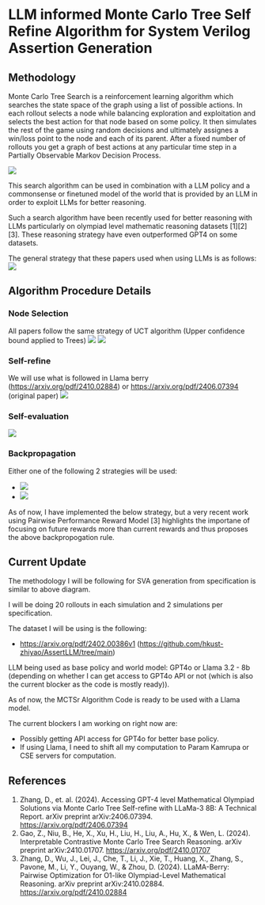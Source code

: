 # LLM informed Monte Carlo Tree Self Refine Algorithm for System Verilog Assertion Generation

## Methodology

Monte Carlo Tree Search is a reinforcement learning algorithm which searches the state space of the graph using a list of possible actions. In each rollout selects a node while balancing exploration and exploitation and selects the best action for that node based on some policy. It then simulates the rest of the game using random decisions and ultimately assignes a win/loss point to the node and each of its parent. After a fixed number of rollouts you get a graph of best actions at any particular time step in a Partially Observable Markov Decision Process.

![](https://www.researchgate.net/profile/Diego-Perez-Liebana/publication/274485244/figure/fig1/AS:294858334982145@1447311113569/MCTS-algorithm-steps.png)

This search algorithm can be used in combination with a LLM policy and a commonsense or finetuned model of the world that is provided by an LLM in order to exploit LLMs for better reasoning.

Such a search algorithm have been recently used for better reasoning with LLMs particularly on olympiad level mathematic reasoning datasets [1][2][3]. These reasoning strategy have even outperformed GPT4 on some datasets.

The general strategy that these papers used when using LLMs is as follows:
![](https://i.ibb.co/RcCKKPd/Screenshot-2024-10-24-125622.png)

## Algorithm Procedure Details

### Node Selection

All papers follow the same strategy of UCT algorithm (Upper confidence bound applied to Trees)
![](https://i2.paste.pics/69d6d5610de0b0b8cb99f4719056edc5.png?trs=ad25653d928f3ee6485e06e70882834d62814b847f2676f1a615622d09d200b0&rand=SszkrJ4Vdw)
![](https://i2.paste.pics/dabb4348a28fbe9029413c76ccce75a7.png?trs=ad25653d928f3ee6485e06e70882834d62814b847f2676f1a615622d09d200b0&rand=DxmSz0r7i8)

### Self-refine

We will use what is followed in Llama berry (https://arxiv.org/pdf/2410.02884) or
https://arxiv.org/pdf/2406.07394 (original paper)
![](https://i2.paste.pics/78ba0fd46c6c5de2997d2a329398d15c.png?trs=ad25653d928f3ee6485e06e70882834d62814b847f2676f1a615622d09d200b0&rand=hFKwlm7GYp)

### Self-evaluation

![](https://i2.paste.pics/3664cbf77aca0272d6c2b886ec93abea.png?trs=ad25653d928f3ee6485e06e70882834d62814b847f2676f1a615622d09d200b0&rand=qb7w3ASeJn)

### Backpropagation

Either one of the following 2 strategies will be used:

- ![](https://i2.paste.pics/2f665aeb1fd34d6f8d4f6bee65130c0b.png?trs=ad25653d928f3ee6485e06e70882834d62814b847f2676f1a615622d09d200b0&rand=d1qmZPblSh)
- ![](https://i2.paste.pics/a2d60840726e9891949eb02088995771.png?trs=ad25653d928f3ee6485e06e70882834d62814b847f2676f1a615622d09d200b0&rand=k9zyJndQ6F)

As of now, I have implemented the below strategy, but a very recent work using Pairwise Performance Reward Model [3] highlights the importane of focusing on future rewards more than current rewards and thus proposes the above backpropogation rule.

## Current Update

The methodology I will be following for SVA generation from specification is similar to above diagram.

I will be doing 20 rollouts in each simulation and 2 simulations per specification.

The dataset I will be using is the following:

- https://arxiv.org/pdf/2402.00386v1 (https://github.com/hkust-zhiyao/AssertLLM/tree/main)

LLM being used as base policy and world model: GPT4o or Llama 3.2 - 8b (depending on whether I can get access to GPT4o API or not (which is also the current blocker as the code is mostly ready)).

As of now, the MCTSr Algorithm Code is ready to be used with a Llama model.

The current blockers I am working on right now are:

- Possibly getting API access for GPT4o for better base policy.
- If using Llama, I need to shift all my computation to Param Kamrupa or CSE servers for computation.

## References

1. Zhang, D., et. al. (2024). Accessing GPT-4 level Mathematical Olympiad Solutions via Monte Carlo Tree Self-refine with LLaMa-3 8B: A Technical Report. arXiv preprint arXiv:2406.07394. https://arxiv.org/pdf/2406.07394
2. Gao, Z., Niu, B., He, X., Xu, H., Liu, H., Liu, A., Hu, X., & Wen, L. (2024). Interpretable Contrastive Monte Carlo Tree Search Reasoning. arXiv preprint arXiv:2410.01707. https://arxiv.org/pdf/2410.01707
3. Zhang, D., Wu, J., Lei, J., Che, T., Li, J., Xie, T., Huang, X., Zhang, S., Pavone, M., Li, Y., Ouyang, W., & Zhou, D. (2024). LLaMA-Berry: Pairwise Optimization for O1-like Olympiad-Level Mathematical Reasoning. arXiv preprint arXiv:2410.02884. https://arxiv.org/pdf/2410.02884
